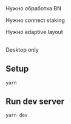 
## 

Нужно обработка BN

Нужно connect staking

Нужно adaptive layout

##



Desktop only

## Setup

`yarn`

## Run dev server

`yarn dev`
